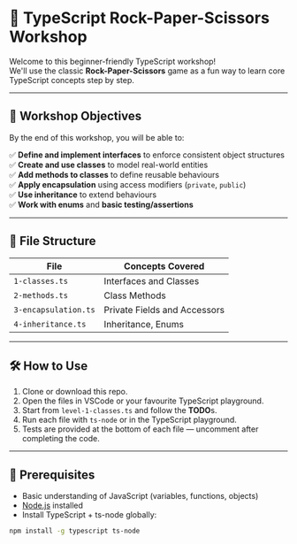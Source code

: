# 🧪 TypeScript Rock-Paper-Scissors Workshop

Welcome to this beginner-friendly TypeScript workshop!  
We'll use the classic **Rock-Paper-Scissors** game as a fun way to learn core TypeScript concepts step by step.

---

## 🎯 Workshop Objectives

By the end of this workshop, you will be able to:

✅ **Define and implement interfaces** to enforce consistent object structures  
✅ **Create and use classes** to model real-world entities  
✅ **Add methods to classes** to define reusable behaviours  
✅ **Apply encapsulation** using access modifiers (`private`, `public`)  
✅ **Use inheritance** to extend behaviours  
✅ **Work with enums** and **basic testing/assertions**

---

## 📁 File Structure

| File | Concepts Covered |
|------|------------------|
| `1-classes.ts` | Interfaces and Classes |
| `2-methods.ts` | Class Methods |
| `3-encapsulation.ts` | Private Fields and Accessors |
| `4-inheritance.ts` | Inheritance, Enums |

---

## 🛠️ How to Use

1. Clone or download this repo.
2. Open the files in VSCode or your favourite TypeScript playground.
3. Start from `level-1-classes.ts` and follow the **TODO**s.
4. Run each file with `ts-node` or in the TypeScript playground.
5. Tests are provided at the bottom of each file — uncomment after completing the code.

---

## 🔧 Prerequisites

- Basic understanding of JavaScript (variables, functions, objects)
- [Node.js](https://nodejs.org/en) installed
- Install TypeScript + ts-node globally:

```bash
npm install -g typescript ts-node
